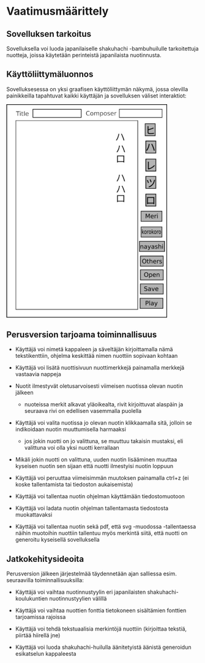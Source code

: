 # Vaatimusmäärittely

## Sovelluksen tarkoitus

Sovelluksella voi luoda japanilaiselle shakuhachi -bambuhuilulle tarkoitettuja nuotteja, joissa käytetään perinteistä japanilaista nuotinnusta.

## Käyttöliittymäluonnos

Sovelluksesessa on yksi graafisen käyttöliittymän näkymä, jossa olevilla painikkeilla tapahtuvat kaikki käyttäjän ja sovelluksen väliset interaktiot:

<img src="https://github.com/ElectricShakuhachi/ot-harjoitustyo/blob/master/dokumentaatio/kuvat/v-1.jpg" width="420">

## Perusversion tarjoama toiminnallisuus

- Käyttäjä voi nimetä kappaleen ja säveltäjän kirjoittamalla nämä tekstikenttiin, ohjelma keskittää nimen nuottiin sopivaan kohtaan

- Käyttäjä voi lisätä nuottisivuun nuottimerkkejä painamalla merkkejä vastaavia nappeja

- Nuotit ilmestyvät oletusarvoisesti viimeisen nuotissa olevan nuotin jälkeen
   - nuoteissa merkit alkavat yläoikealta, rivit kirjoittuvat alaspäin ja seuraava rivi on edellisen vasemmalla puolella

- Käyttäjä voi valita nuotissa jo olevan nuotin klikkaamalla sitä, jolloin se indikoidaan nuotin muuttumisella harmaaksi
   - jos jokin nuotti on jo valittuna, se muuttuu takaisin mustaksi, eli valittuna voi olla yksi nuotti kerrallaan

- Mikäli jokin nuotti on valittuna, uuden nuotin lisääminen muuttaa kyseisen nuotin sen sijaan että nuotti ilmestyisi nuotin loppuun

- Käyttäjä voi peruuttaa viimeisimmän muutoksen painamalla ctrl+z (ei koske tallentamista tai tiedoston aukaisemista)

- Käyttäjä voi tallentaa nuotin ohjelman käyttämään tiedostomuotoon

- Käyttäjä voi ladata nuotin ohjelman tallentamasta tiedostosta muokattavaksi

- Käyttäjä voi tallentaa nuotin sekä pdf, että svg -muodossa
    -tallentaessa näihin muotoihin nuottiin tallentuu myös merkintä siitä, että nuotti on generoitu kyseisellä sovelluksella

## Jatkokehitysideoita

Perusversion jälkeen järjestelmää täydennetään ajan salliessa esim. seuraavilla toiminnallisuuksilla:

- Käyttäjä voi vaihtaa nuotinnustyylin eri japanilaisten shakuhachi-koulukuntien nuotinnustyylien välillä

- Käyttäjä voi vaihtaa nuottien fonttia tietokoneen sisältämien fonttien tarjoamissa rajoissa

- Käyttäjä voi tehdä tekstuaalisia merkintöjä nuottiin (kirjoittaa tekstiä, piirtää hiirellä jne)

- Käyttäjä voi luoda shakuhachi-huilulla äänitetyistä äänistä generoidun esikatselun kappaleesta
